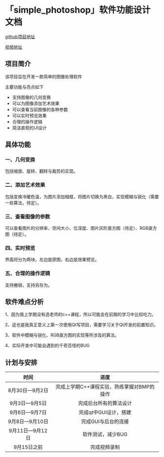 # 「simple_photoshop」软件功能设计文档

   

[github项目地址](https://github.com/z-yyy/simple_photoshop)

[视频地址](https://www.bilibili.com/video/BV1gh411p7b4)



##  项目简介

  该项目旨在开发一款简单的图像处理软件

  主要功能与亮点如下

* 支持图像的几何变换
* 可以为图像添加艺术效果
* 可以查看当前图像的各种参数
* 可以实时预览效果
* 合理的操作逻辑
* 简洁直观的UI设计
## 具体功能
###  一、几何变换

包括缩放、旋转、翻转与裁剪的实现。

### 二、添加艺术效果

包括变换冷暖色温，为图片添加相框，将图片切换为黑白，实现模糊与锐化（需要一些算法，待定）。

### 三、查看图像的参数

可以查看图片的分辨率、空间大小、位深度、图片灰阶直方图（待定）、RGB直方图（待定）。

### 四、实时预览

界面将分为两块，左边是原图，右边是效果预览。

### 五、合理的操作逻辑

支持撤销，支持另存为。

## 软件难点分析

1、因为我上学期没有选老师的c++课程，所以可能会在前期的学习中比较吃力。

2、这也是我真正意义上第一次使用Qt写项目，需要学习关于Qt开发的前置知识。

3、软件中模糊与锐化、RGB直方图的实现等所涉及的算法。

4、实际开发中可能会遇到的千奇百怪的BUG

## 计划与安排

|      时间       |                    进度                    |
| :-------------: | :----------------------------------------: |
| 8月30日—9月2日  | 完成上学期C++课程实验，熟练掌握对BMP的操作 |
|  9月3日—9月5日  |           完成后台所有的算法设计           |
|  9月6日—9月7日  |           完成qt中GUI设计，搭建            |
| 9月8日—9月10日  |            完成GUI与后台的连接             |
| 9月11日—9月12日 |             软件测试，减少BUG              |
|   9月15日之前   |                完成视频录制                |

